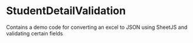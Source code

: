 # StudentDetailValidation
Contains a demo code for converting an excel to JSON using SheetJS and validating certain fields
